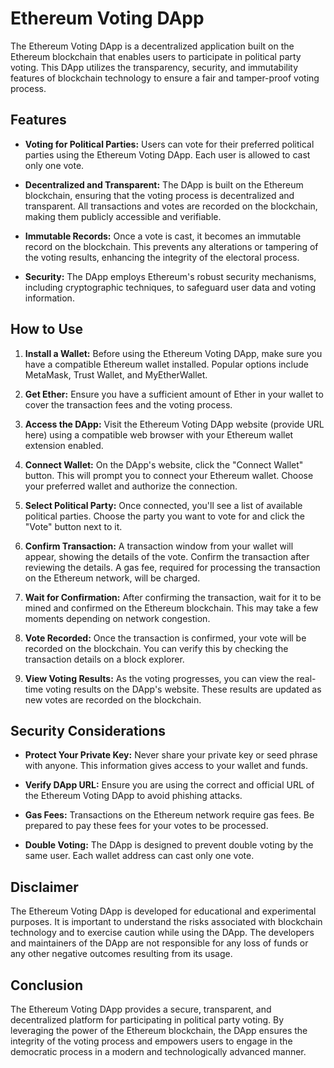 # Ethereum Voting DApp

The Ethereum Voting DApp is a decentralized application built on the Ethereum blockchain that enables users to participate in political party voting. This DApp utilizes the transparency, security, and immutability features of blockchain technology to ensure a fair and tamper-proof voting process.

## Features

- **Voting for Political Parties:** Users can vote for their preferred political parties using the Ethereum Voting DApp. Each user is allowed to cast only one vote.

- **Decentralized and Transparent:** The DApp is built on the Ethereum blockchain, ensuring that the voting process is decentralized and transparent. All transactions and votes are recorded on the blockchain, making them publicly accessible and verifiable.

- **Immutable Records:** Once a vote is cast, it becomes an immutable record on the blockchain. This prevents any alterations or tampering of the voting results, enhancing the integrity of the electoral process.

- **Security:** The DApp employs Ethereum's robust security mechanisms, including cryptographic techniques, to safeguard user data and voting information.

## How to Use

1. **Install a Wallet:** Before using the Ethereum Voting DApp, make sure you have a compatible Ethereum wallet installed. Popular options include MetaMask, Trust Wallet, and MyEtherWallet.

2. **Get Ether:** Ensure you have a sufficient amount of Ether in your wallet to cover the transaction fees and the voting process.

3. **Access the DApp:** Visit the Ethereum Voting DApp website (provide URL here) using a compatible web browser with your Ethereum wallet extension enabled.

4. **Connect Wallet:** On the DApp's website, click the "Connect Wallet" button. This will prompt you to connect your Ethereum wallet. Choose your preferred wallet and authorize the connection.

5. **Select Political Party:** Once connected, you'll see a list of available political parties. Choose the party you want to vote for and click the "Vote" button next to it.

6. **Confirm Transaction:** A transaction window from your wallet will appear, showing the details of the vote. Confirm the transaction after reviewing the details. A gas fee, required for processing the transaction on the Ethereum network, will be charged.

7. **Wait for Confirmation:** After confirming the transaction, wait for it to be mined and confirmed on the Ethereum blockchain. This may take a few moments depending on network congestion.

8. **Vote Recorded:** Once the transaction is confirmed, your vote will be recorded on the blockchain. You can verify this by checking the transaction details on a block explorer.

9. **View Voting Results:** As the voting progresses, you can view the real-time voting results on the DApp's website. These results are updated as new votes are recorded on the blockchain.

## Security Considerations

- **Protect Your Private Key:** Never share your private key or seed phrase with anyone. This information gives access to your wallet and funds.

- **Verify DApp URL:** Ensure you are using the correct and official URL of the Ethereum Voting DApp to avoid phishing attacks.

- **Gas Fees:** Transactions on the Ethereum network require gas fees. Be prepared to pay these fees for your votes to be processed.

- **Double Voting:** The DApp is designed to prevent double voting by the same user. Each wallet address can cast only one vote.

## Disclaimer

The Ethereum Voting DApp is developed for educational and experimental purposes. It is important to understand the risks associated with blockchain technology and to exercise caution while using the DApp. The developers and maintainers of the DApp are not responsible for any loss of funds or any other negative outcomes resulting from its usage.

## Conclusion

The Ethereum Voting DApp provides a secure, transparent, and decentralized platform for participating in political party voting. By leveraging the power of the Ethereum blockchain, the DApp ensures the integrity of the voting process and empowers users to engage in the democratic process in a modern and technologically advanced manner.

